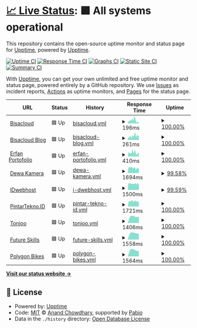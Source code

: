 # [📈 Live Status](https://demo.upptime.js.org): <!--live status--> **🟩 All systems operational**

This repository contains the open-source uptime monitor and status page for [Upptime](https://upptime.js.org), powered by [Upptime](https://github.com/upptime/upptime).

[![Uptime CI](https://github.com/devetop/upptime/workflows/Uptime%20CI/badge.svg)](https://github.com/devetop/upptime/actions?query=workflow%3A%22Uptime+CI%22)
[![Response Time CI](https://github.com/devetop/upptime/workflows/Response%20Time%20CI/badge.svg)](https://github.com/devetop/upptime/actions?query=workflow%3A%22Response+Time+CI%22)
[![Graphs CI](https://github.com/devetop/upptime/workflows/Graphs%20CI/badge.svg)](https://github.com/devetop/upptime/actions?query=workflow%3A%22Graphs+CI%22)
[![Static Site CI](https://github.com/devetop/upptime/workflows/Static%20Site%20CI/badge.svg)](https://github.com/devetop/upptime/actions?query=workflow%3A%22Static+Site+CI%22)
[![Summary CI](https://github.com/devetop/upptime/workflows/Summary%20CI/badge.svg)](https://github.com/devetop/upptime/actions?query=workflow%3A%22Summary+CI%22)

With [Upptime](https://upptime.js.org), you can get your own unlimited and free uptime monitor and status page, powered entirely by a GitHub repository. We use [Issues](https://github.com/upptime/upptime/issues) as incident reports, [Actions](https://github.com/devetop/upptime/actions) as uptime monitors, and [Pages](https://demo.upptime.js.org) for the status page.

<!--start: status pages-->
<!-- This summary is generated by Upptime (https://github.com/upptime/upptime) -->
<!-- Do not edit this manually, your changes will be overwritten -->
<!-- prettier-ignore -->
| URL | Status | History | Response Time | Uptime |
| --- | ------ | ------- | ------------- | ------ |
| <img alt="" src="https://icons.duckduckgo.com/ip3/bisacloud.com.ico" height="13"> [Bisacloud](https://bisacloud.com) | 🟩 Up | [bisacloud.yml](https://github.com/devetop/upptime/commits/HEAD/history/bisacloud.yml) | <details><summary><img alt="Response time graph" src="./graphs/bisacloud/response-time-week.png" height="20"> 196ms</summary><br><a href="https://uptime-bsc.pages.dev/history/bisacloud"><img alt="Response time 189" src="https://img.shields.io/endpoint?url=https%3A%2F%2Fraw.githubusercontent.com%2Fdevetop%2Fupptime%2FHEAD%2Fapi%2Fbisacloud%2Fresponse-time.json"></a><br><a href="https://uptime-bsc.pages.dev/history/bisacloud"><img alt="24-hour response time 98" src="https://img.shields.io/endpoint?url=https%3A%2F%2Fraw.githubusercontent.com%2Fdevetop%2Fupptime%2FHEAD%2Fapi%2Fbisacloud%2Fresponse-time-day.json"></a><br><a href="https://uptime-bsc.pages.dev/history/bisacloud"><img alt="7-day response time 196" src="https://img.shields.io/endpoint?url=https%3A%2F%2Fraw.githubusercontent.com%2Fdevetop%2Fupptime%2FHEAD%2Fapi%2Fbisacloud%2Fresponse-time-week.json"></a><br><a href="https://uptime-bsc.pages.dev/history/bisacloud"><img alt="30-day response time 189" src="https://img.shields.io/endpoint?url=https%3A%2F%2Fraw.githubusercontent.com%2Fdevetop%2Fupptime%2FHEAD%2Fapi%2Fbisacloud%2Fresponse-time-month.json"></a><br><a href="https://uptime-bsc.pages.dev/history/bisacloud"><img alt="1-year response time 189" src="https://img.shields.io/endpoint?url=https%3A%2F%2Fraw.githubusercontent.com%2Fdevetop%2Fupptime%2FHEAD%2Fapi%2Fbisacloud%2Fresponse-time-year.json"></a></details> | <details><summary><a href="https://uptime-bsc.pages.dev/history/bisacloud">100.00%</a></summary><a href="https://uptime-bsc.pages.dev/history/bisacloud"><img alt="All-time uptime 100.00%" src="https://img.shields.io/endpoint?url=https%3A%2F%2Fraw.githubusercontent.com%2Fdevetop%2Fupptime%2FHEAD%2Fapi%2Fbisacloud%2Fuptime.json"></a><br><a href="https://uptime-bsc.pages.dev/history/bisacloud"><img alt="24-hour uptime 100.00%" src="https://img.shields.io/endpoint?url=https%3A%2F%2Fraw.githubusercontent.com%2Fdevetop%2Fupptime%2FHEAD%2Fapi%2Fbisacloud%2Fuptime-day.json"></a><br><a href="https://uptime-bsc.pages.dev/history/bisacloud"><img alt="7-day uptime 100.00%" src="https://img.shields.io/endpoint?url=https%3A%2F%2Fraw.githubusercontent.com%2Fdevetop%2Fupptime%2FHEAD%2Fapi%2Fbisacloud%2Fuptime-week.json"></a><br><a href="https://uptime-bsc.pages.dev/history/bisacloud"><img alt="30-day uptime 100.00%" src="https://img.shields.io/endpoint?url=https%3A%2F%2Fraw.githubusercontent.com%2Fdevetop%2Fupptime%2FHEAD%2Fapi%2Fbisacloud%2Fuptime-month.json"></a><br><a href="https://uptime-bsc.pages.dev/history/bisacloud"><img alt="1-year uptime 100.00%" src="https://img.shields.io/endpoint?url=https%3A%2F%2Fraw.githubusercontent.com%2Fdevetop%2Fupptime%2FHEAD%2Fapi%2Fbisacloud%2Fuptime-year.json"></a></details>
| <img alt="" src="https://icons.duckduckgo.com/ip3/bisacloud.my.id.ico" height="13"> [Bisacloud Blog](https://bisacloud.my.id) | 🟩 Up | [bisacloud-blog.yml](https://github.com/devetop/upptime/commits/HEAD/history/bisacloud-blog.yml) | <details><summary><img alt="Response time graph" src="./graphs/bisacloud-blog/response-time-week.png" height="20"> 261ms</summary><br><a href="https://uptime-bsc.pages.dev/history/bisacloud-blog"><img alt="Response time 249" src="https://img.shields.io/endpoint?url=https%3A%2F%2Fraw.githubusercontent.com%2Fdevetop%2Fupptime%2FHEAD%2Fapi%2Fbisacloud-blog%2Fresponse-time.json"></a><br><a href="https://uptime-bsc.pages.dev/history/bisacloud-blog"><img alt="24-hour response time 259" src="https://img.shields.io/endpoint?url=https%3A%2F%2Fraw.githubusercontent.com%2Fdevetop%2Fupptime%2FHEAD%2Fapi%2Fbisacloud-blog%2Fresponse-time-day.json"></a><br><a href="https://uptime-bsc.pages.dev/history/bisacloud-blog"><img alt="7-day response time 261" src="https://img.shields.io/endpoint?url=https%3A%2F%2Fraw.githubusercontent.com%2Fdevetop%2Fupptime%2FHEAD%2Fapi%2Fbisacloud-blog%2Fresponse-time-week.json"></a><br><a href="https://uptime-bsc.pages.dev/history/bisacloud-blog"><img alt="30-day response time 249" src="https://img.shields.io/endpoint?url=https%3A%2F%2Fraw.githubusercontent.com%2Fdevetop%2Fupptime%2FHEAD%2Fapi%2Fbisacloud-blog%2Fresponse-time-month.json"></a><br><a href="https://uptime-bsc.pages.dev/history/bisacloud-blog"><img alt="1-year response time 249" src="https://img.shields.io/endpoint?url=https%3A%2F%2Fraw.githubusercontent.com%2Fdevetop%2Fupptime%2FHEAD%2Fapi%2Fbisacloud-blog%2Fresponse-time-year.json"></a></details> | <details><summary><a href="https://uptime-bsc.pages.dev/history/bisacloud-blog">100.00%</a></summary><a href="https://uptime-bsc.pages.dev/history/bisacloud-blog"><img alt="All-time uptime 100.00%" src="https://img.shields.io/endpoint?url=https%3A%2F%2Fraw.githubusercontent.com%2Fdevetop%2Fupptime%2FHEAD%2Fapi%2Fbisacloud-blog%2Fuptime.json"></a><br><a href="https://uptime-bsc.pages.dev/history/bisacloud-blog"><img alt="24-hour uptime 100.00%" src="https://img.shields.io/endpoint?url=https%3A%2F%2Fraw.githubusercontent.com%2Fdevetop%2Fupptime%2FHEAD%2Fapi%2Fbisacloud-blog%2Fuptime-day.json"></a><br><a href="https://uptime-bsc.pages.dev/history/bisacloud-blog"><img alt="7-day uptime 100.00%" src="https://img.shields.io/endpoint?url=https%3A%2F%2Fraw.githubusercontent.com%2Fdevetop%2Fupptime%2FHEAD%2Fapi%2Fbisacloud-blog%2Fuptime-week.json"></a><br><a href="https://uptime-bsc.pages.dev/history/bisacloud-blog"><img alt="30-day uptime 100.00%" src="https://img.shields.io/endpoint?url=https%3A%2F%2Fraw.githubusercontent.com%2Fdevetop%2Fupptime%2FHEAD%2Fapi%2Fbisacloud-blog%2Fuptime-month.json"></a><br><a href="https://uptime-bsc.pages.dev/history/bisacloud-blog"><img alt="1-year uptime 100.00%" src="https://img.shields.io/endpoint?url=https%3A%2F%2Fraw.githubusercontent.com%2Fdevetop%2Fupptime%2FHEAD%2Fapi%2Fbisacloud-blog%2Fuptime-year.json"></a></details>
| <img alt="" src="https://icons.duckduckgo.com/ip3/rfan.my.id.ico" height="13"> [Erfan Portofolio](https://rfan.my.id) | 🟩 Up | [erfan-portofolio.yml](https://github.com/devetop/upptime/commits/HEAD/history/erfan-portofolio.yml) | <details><summary><img alt="Response time graph" src="./graphs/erfan-portofolio/response-time-week.png" height="20"> 410ms</summary><br><a href="https://uptime-bsc.pages.dev/history/erfan-portofolio"><img alt="Response time 375" src="https://img.shields.io/endpoint?url=https%3A%2F%2Fraw.githubusercontent.com%2Fdevetop%2Fupptime%2FHEAD%2Fapi%2Ferfan-portofolio%2Fresponse-time.json"></a><br><a href="https://uptime-bsc.pages.dev/history/erfan-portofolio"><img alt="24-hour response time 424" src="https://img.shields.io/endpoint?url=https%3A%2F%2Fraw.githubusercontent.com%2Fdevetop%2Fupptime%2FHEAD%2Fapi%2Ferfan-portofolio%2Fresponse-time-day.json"></a><br><a href="https://uptime-bsc.pages.dev/history/erfan-portofolio"><img alt="7-day response time 410" src="https://img.shields.io/endpoint?url=https%3A%2F%2Fraw.githubusercontent.com%2Fdevetop%2Fupptime%2FHEAD%2Fapi%2Ferfan-portofolio%2Fresponse-time-week.json"></a><br><a href="https://uptime-bsc.pages.dev/history/erfan-portofolio"><img alt="30-day response time 375" src="https://img.shields.io/endpoint?url=https%3A%2F%2Fraw.githubusercontent.com%2Fdevetop%2Fupptime%2FHEAD%2Fapi%2Ferfan-portofolio%2Fresponse-time-month.json"></a><br><a href="https://uptime-bsc.pages.dev/history/erfan-portofolio"><img alt="1-year response time 375" src="https://img.shields.io/endpoint?url=https%3A%2F%2Fraw.githubusercontent.com%2Fdevetop%2Fupptime%2FHEAD%2Fapi%2Ferfan-portofolio%2Fresponse-time-year.json"></a></details> | <details><summary><a href="https://uptime-bsc.pages.dev/history/erfan-portofolio">100.00%</a></summary><a href="https://uptime-bsc.pages.dev/history/erfan-portofolio"><img alt="All-time uptime 100.00%" src="https://img.shields.io/endpoint?url=https%3A%2F%2Fraw.githubusercontent.com%2Fdevetop%2Fupptime%2FHEAD%2Fapi%2Ferfan-portofolio%2Fuptime.json"></a><br><a href="https://uptime-bsc.pages.dev/history/erfan-portofolio"><img alt="24-hour uptime 100.00%" src="https://img.shields.io/endpoint?url=https%3A%2F%2Fraw.githubusercontent.com%2Fdevetop%2Fupptime%2FHEAD%2Fapi%2Ferfan-portofolio%2Fuptime-day.json"></a><br><a href="https://uptime-bsc.pages.dev/history/erfan-portofolio"><img alt="7-day uptime 100.00%" src="https://img.shields.io/endpoint?url=https%3A%2F%2Fraw.githubusercontent.com%2Fdevetop%2Fupptime%2FHEAD%2Fapi%2Ferfan-portofolio%2Fuptime-week.json"></a><br><a href="https://uptime-bsc.pages.dev/history/erfan-portofolio"><img alt="30-day uptime 100.00%" src="https://img.shields.io/endpoint?url=https%3A%2F%2Fraw.githubusercontent.com%2Fdevetop%2Fupptime%2FHEAD%2Fapi%2Ferfan-portofolio%2Fuptime-month.json"></a><br><a href="https://uptime-bsc.pages.dev/history/erfan-portofolio"><img alt="1-year uptime 100.00%" src="https://img.shields.io/endpoint?url=https%3A%2F%2Fraw.githubusercontent.com%2Fdevetop%2Fupptime%2FHEAD%2Fapi%2Ferfan-portofolio%2Fuptime-year.json"></a></details>
| <img alt="" src="https://icons.duckduckgo.com/ip3/dewakamera.com.ico" height="13"> [Dewa Kamera](https://dewakamera.com) | 🟩 Up | [dewa-kamera.yml](https://github.com/devetop/upptime/commits/HEAD/history/dewa-kamera.yml) | <details><summary><img alt="Response time graph" src="./graphs/dewa-kamera/response-time-week.png" height="20"> 1694ms</summary><br><a href="https://uptime-bsc.pages.dev/history/dewa-kamera"><img alt="Response time 1702" src="https://img.shields.io/endpoint?url=https%3A%2F%2Fraw.githubusercontent.com%2Fdevetop%2Fupptime%2FHEAD%2Fapi%2Fdewa-kamera%2Fresponse-time.json"></a><br><a href="https://uptime-bsc.pages.dev/history/dewa-kamera"><img alt="24-hour response time 1601" src="https://img.shields.io/endpoint?url=https%3A%2F%2Fraw.githubusercontent.com%2Fdevetop%2Fupptime%2FHEAD%2Fapi%2Fdewa-kamera%2Fresponse-time-day.json"></a><br><a href="https://uptime-bsc.pages.dev/history/dewa-kamera"><img alt="7-day response time 1694" src="https://img.shields.io/endpoint?url=https%3A%2F%2Fraw.githubusercontent.com%2Fdevetop%2Fupptime%2FHEAD%2Fapi%2Fdewa-kamera%2Fresponse-time-week.json"></a><br><a href="https://uptime-bsc.pages.dev/history/dewa-kamera"><img alt="30-day response time 1702" src="https://img.shields.io/endpoint?url=https%3A%2F%2Fraw.githubusercontent.com%2Fdevetop%2Fupptime%2FHEAD%2Fapi%2Fdewa-kamera%2Fresponse-time-month.json"></a><br><a href="https://uptime-bsc.pages.dev/history/dewa-kamera"><img alt="1-year response time 1702" src="https://img.shields.io/endpoint?url=https%3A%2F%2Fraw.githubusercontent.com%2Fdevetop%2Fupptime%2FHEAD%2Fapi%2Fdewa-kamera%2Fresponse-time-year.json"></a></details> | <details><summary><a href="https://uptime-bsc.pages.dev/history/dewa-kamera">99.58%</a></summary><a href="https://uptime-bsc.pages.dev/history/dewa-kamera"><img alt="All-time uptime 99.58%" src="https://img.shields.io/endpoint?url=https%3A%2F%2Fraw.githubusercontent.com%2Fdevetop%2Fupptime%2FHEAD%2Fapi%2Fdewa-kamera%2Fuptime.json"></a><br><a href="https://uptime-bsc.pages.dev/history/dewa-kamera"><img alt="24-hour uptime 98.63%" src="https://img.shields.io/endpoint?url=https%3A%2F%2Fraw.githubusercontent.com%2Fdevetop%2Fupptime%2FHEAD%2Fapi%2Fdewa-kamera%2Fuptime-day.json"></a><br><a href="https://uptime-bsc.pages.dev/history/dewa-kamera"><img alt="7-day uptime 99.58%" src="https://img.shields.io/endpoint?url=https%3A%2F%2Fraw.githubusercontent.com%2Fdevetop%2Fupptime%2FHEAD%2Fapi%2Fdewa-kamera%2Fuptime-week.json"></a><br><a href="https://uptime-bsc.pages.dev/history/dewa-kamera"><img alt="30-day uptime 99.58%" src="https://img.shields.io/endpoint?url=https%3A%2F%2Fraw.githubusercontent.com%2Fdevetop%2Fupptime%2FHEAD%2Fapi%2Fdewa-kamera%2Fuptime-month.json"></a><br><a href="https://uptime-bsc.pages.dev/history/dewa-kamera"><img alt="1-year uptime 99.58%" src="https://img.shields.io/endpoint?url=https%3A%2F%2Fraw.githubusercontent.com%2Fdevetop%2Fupptime%2FHEAD%2Fapi%2Fdewa-kamera%2Fuptime-year.json"></a></details>
| <img alt="" src="https://icons.duckduckgo.com/ip3/idwebhost.com.ico" height="13"> [IDwebhost](https://idwebhost.com) | 🟩 Up | [i-dwebhost.yml](https://github.com/devetop/upptime/commits/HEAD/history/i-dwebhost.yml) | <details><summary><img alt="Response time graph" src="./graphs/i-dwebhost/response-time-week.png" height="20"> 1500ms</summary><br><a href="https://uptime-bsc.pages.dev/history/i-dwebhost"><img alt="Response time 1504" src="https://img.shields.io/endpoint?url=https%3A%2F%2Fraw.githubusercontent.com%2Fdevetop%2Fupptime%2FHEAD%2Fapi%2Fi-dwebhost%2Fresponse-time.json"></a><br><a href="https://uptime-bsc.pages.dev/history/i-dwebhost"><img alt="24-hour response time 1485" src="https://img.shields.io/endpoint?url=https%3A%2F%2Fraw.githubusercontent.com%2Fdevetop%2Fupptime%2FHEAD%2Fapi%2Fi-dwebhost%2Fresponse-time-day.json"></a><br><a href="https://uptime-bsc.pages.dev/history/i-dwebhost"><img alt="7-day response time 1500" src="https://img.shields.io/endpoint?url=https%3A%2F%2Fraw.githubusercontent.com%2Fdevetop%2Fupptime%2FHEAD%2Fapi%2Fi-dwebhost%2Fresponse-time-week.json"></a><br><a href="https://uptime-bsc.pages.dev/history/i-dwebhost"><img alt="30-day response time 1504" src="https://img.shields.io/endpoint?url=https%3A%2F%2Fraw.githubusercontent.com%2Fdevetop%2Fupptime%2FHEAD%2Fapi%2Fi-dwebhost%2Fresponse-time-month.json"></a><br><a href="https://uptime-bsc.pages.dev/history/i-dwebhost"><img alt="1-year response time 1504" src="https://img.shields.io/endpoint?url=https%3A%2F%2Fraw.githubusercontent.com%2Fdevetop%2Fupptime%2FHEAD%2Fapi%2Fi-dwebhost%2Fresponse-time-year.json"></a></details> | <details><summary><a href="https://uptime-bsc.pages.dev/history/i-dwebhost">99.59%</a></summary><a href="https://uptime-bsc.pages.dev/history/i-dwebhost"><img alt="All-time uptime 99.71%" src="https://img.shields.io/endpoint?url=https%3A%2F%2Fraw.githubusercontent.com%2Fdevetop%2Fupptime%2FHEAD%2Fapi%2Fi-dwebhost%2Fuptime.json"></a><br><a href="https://uptime-bsc.pages.dev/history/i-dwebhost"><img alt="24-hour uptime 97.14%" src="https://img.shields.io/endpoint?url=https%3A%2F%2Fraw.githubusercontent.com%2Fdevetop%2Fupptime%2FHEAD%2Fapi%2Fi-dwebhost%2Fuptime-day.json"></a><br><a href="https://uptime-bsc.pages.dev/history/i-dwebhost"><img alt="7-day uptime 99.59%" src="https://img.shields.io/endpoint?url=https%3A%2F%2Fraw.githubusercontent.com%2Fdevetop%2Fupptime%2FHEAD%2Fapi%2Fi-dwebhost%2Fuptime-week.json"></a><br><a href="https://uptime-bsc.pages.dev/history/i-dwebhost"><img alt="30-day uptime 99.71%" src="https://img.shields.io/endpoint?url=https%3A%2F%2Fraw.githubusercontent.com%2Fdevetop%2Fupptime%2FHEAD%2Fapi%2Fi-dwebhost%2Fuptime-month.json"></a><br><a href="https://uptime-bsc.pages.dev/history/i-dwebhost"><img alt="1-year uptime 99.71%" src="https://img.shields.io/endpoint?url=https%3A%2F%2Fraw.githubusercontent.com%2Fdevetop%2Fupptime%2FHEAD%2Fapi%2Fi-dwebhost%2Fuptime-year.json"></a></details>
| <img alt="" src="https://icons.duckduckgo.com/ip3/pintartekno.id.ico" height="13"> [PintarTekno.ID](https://pintartekno.id) | 🟩 Up | [pintar-tekno-id.yml](https://github.com/devetop/upptime/commits/HEAD/history/pintar-tekno-id.yml) | <details><summary><img alt="Response time graph" src="./graphs/pintar-tekno-id/response-time-week.png" height="20"> 1721ms</summary><br><a href="https://uptime-bsc.pages.dev/history/pintar-tekno-id"><img alt="Response time 1721" src="https://img.shields.io/endpoint?url=https%3A%2F%2Fraw.githubusercontent.com%2Fdevetop%2Fupptime%2FHEAD%2Fapi%2Fpintar-tekno-id%2Fresponse-time.json"></a><br><a href="https://uptime-bsc.pages.dev/history/pintar-tekno-id"><img alt="24-hour response time 1275" src="https://img.shields.io/endpoint?url=https%3A%2F%2Fraw.githubusercontent.com%2Fdevetop%2Fupptime%2FHEAD%2Fapi%2Fpintar-tekno-id%2Fresponse-time-day.json"></a><br><a href="https://uptime-bsc.pages.dev/history/pintar-tekno-id"><img alt="7-day response time 1721" src="https://img.shields.io/endpoint?url=https%3A%2F%2Fraw.githubusercontent.com%2Fdevetop%2Fupptime%2FHEAD%2Fapi%2Fpintar-tekno-id%2Fresponse-time-week.json"></a><br><a href="https://uptime-bsc.pages.dev/history/pintar-tekno-id"><img alt="30-day response time 1721" src="https://img.shields.io/endpoint?url=https%3A%2F%2Fraw.githubusercontent.com%2Fdevetop%2Fupptime%2FHEAD%2Fapi%2Fpintar-tekno-id%2Fresponse-time-month.json"></a><br><a href="https://uptime-bsc.pages.dev/history/pintar-tekno-id"><img alt="1-year response time 1721" src="https://img.shields.io/endpoint?url=https%3A%2F%2Fraw.githubusercontent.com%2Fdevetop%2Fupptime%2FHEAD%2Fapi%2Fpintar-tekno-id%2Fresponse-time-year.json"></a></details> | <details><summary><a href="https://uptime-bsc.pages.dev/history/pintar-tekno-id">100.00%</a></summary><a href="https://uptime-bsc.pages.dev/history/pintar-tekno-id"><img alt="All-time uptime 100.00%" src="https://img.shields.io/endpoint?url=https%3A%2F%2Fraw.githubusercontent.com%2Fdevetop%2Fupptime%2FHEAD%2Fapi%2Fpintar-tekno-id%2Fuptime.json"></a><br><a href="https://uptime-bsc.pages.dev/history/pintar-tekno-id"><img alt="24-hour uptime 100.00%" src="https://img.shields.io/endpoint?url=https%3A%2F%2Fraw.githubusercontent.com%2Fdevetop%2Fupptime%2FHEAD%2Fapi%2Fpintar-tekno-id%2Fuptime-day.json"></a><br><a href="https://uptime-bsc.pages.dev/history/pintar-tekno-id"><img alt="7-day uptime 100.00%" src="https://img.shields.io/endpoint?url=https%3A%2F%2Fraw.githubusercontent.com%2Fdevetop%2Fupptime%2FHEAD%2Fapi%2Fpintar-tekno-id%2Fuptime-week.json"></a><br><a href="https://uptime-bsc.pages.dev/history/pintar-tekno-id"><img alt="30-day uptime 100.00%" src="https://img.shields.io/endpoint?url=https%3A%2F%2Fraw.githubusercontent.com%2Fdevetop%2Fupptime%2FHEAD%2Fapi%2Fpintar-tekno-id%2Fuptime-month.json"></a><br><a href="https://uptime-bsc.pages.dev/history/pintar-tekno-id"><img alt="1-year uptime 100.00%" src="https://img.shields.io/endpoint?url=https%3A%2F%2Fraw.githubusercontent.com%2Fdevetop%2Fupptime%2FHEAD%2Fapi%2Fpintar-tekno-id%2Fuptime-year.json"></a></details>
| <img alt="" src="https://icons.duckduckgo.com/ip3/tonjoo.com.ico" height="13"> [Tonjoo](https://tonjoo.com) | 🟩 Up | [tonjoo.yml](https://github.com/devetop/upptime/commits/HEAD/history/tonjoo.yml) | <details><summary><img alt="Response time graph" src="./graphs/tonjoo/response-time-week.png" height="20"> 1406ms</summary><br><a href="https://uptime-bsc.pages.dev/history/tonjoo"><img alt="Response time 1406" src="https://img.shields.io/endpoint?url=https%3A%2F%2Fraw.githubusercontent.com%2Fdevetop%2Fupptime%2FHEAD%2Fapi%2Ftonjoo%2Fresponse-time.json"></a><br><a href="https://uptime-bsc.pages.dev/history/tonjoo"><img alt="24-hour response time 1318" src="https://img.shields.io/endpoint?url=https%3A%2F%2Fraw.githubusercontent.com%2Fdevetop%2Fupptime%2FHEAD%2Fapi%2Ftonjoo%2Fresponse-time-day.json"></a><br><a href="https://uptime-bsc.pages.dev/history/tonjoo"><img alt="7-day response time 1406" src="https://img.shields.io/endpoint?url=https%3A%2F%2Fraw.githubusercontent.com%2Fdevetop%2Fupptime%2FHEAD%2Fapi%2Ftonjoo%2Fresponse-time-week.json"></a><br><a href="https://uptime-bsc.pages.dev/history/tonjoo"><img alt="30-day response time 1406" src="https://img.shields.io/endpoint?url=https%3A%2F%2Fraw.githubusercontent.com%2Fdevetop%2Fupptime%2FHEAD%2Fapi%2Ftonjoo%2Fresponse-time-month.json"></a><br><a href="https://uptime-bsc.pages.dev/history/tonjoo"><img alt="1-year response time 1406" src="https://img.shields.io/endpoint?url=https%3A%2F%2Fraw.githubusercontent.com%2Fdevetop%2Fupptime%2FHEAD%2Fapi%2Ftonjoo%2Fresponse-time-year.json"></a></details> | <details><summary><a href="https://uptime-bsc.pages.dev/history/tonjoo">100.00%</a></summary><a href="https://uptime-bsc.pages.dev/history/tonjoo"><img alt="All-time uptime 100.00%" src="https://img.shields.io/endpoint?url=https%3A%2F%2Fraw.githubusercontent.com%2Fdevetop%2Fupptime%2FHEAD%2Fapi%2Ftonjoo%2Fuptime.json"></a><br><a href="https://uptime-bsc.pages.dev/history/tonjoo"><img alt="24-hour uptime 100.00%" src="https://img.shields.io/endpoint?url=https%3A%2F%2Fraw.githubusercontent.com%2Fdevetop%2Fupptime%2FHEAD%2Fapi%2Ftonjoo%2Fuptime-day.json"></a><br><a href="https://uptime-bsc.pages.dev/history/tonjoo"><img alt="7-day uptime 100.00%" src="https://img.shields.io/endpoint?url=https%3A%2F%2Fraw.githubusercontent.com%2Fdevetop%2Fupptime%2FHEAD%2Fapi%2Ftonjoo%2Fuptime-week.json"></a><br><a href="https://uptime-bsc.pages.dev/history/tonjoo"><img alt="30-day uptime 100.00%" src="https://img.shields.io/endpoint?url=https%3A%2F%2Fraw.githubusercontent.com%2Fdevetop%2Fupptime%2FHEAD%2Fapi%2Ftonjoo%2Fuptime-month.json"></a><br><a href="https://uptime-bsc.pages.dev/history/tonjoo"><img alt="1-year uptime 100.00%" src="https://img.shields.io/endpoint?url=https%3A%2F%2Fraw.githubusercontent.com%2Fdevetop%2Fupptime%2FHEAD%2Fapi%2Ftonjoo%2Fuptime-year.json"></a></details>
| <img alt="" src="https://icons.duckduckgo.com/ip3/futureskills.id.ico" height="13"> [Future Skills](https://futureskills.id) | 🟩 Up | [future-skills.yml](https://github.com/devetop/upptime/commits/HEAD/history/future-skills.yml) | <details><summary><img alt="Response time graph" src="./graphs/future-skills/response-time-week.png" height="20"> 1558ms</summary><br><a href="https://uptime-bsc.pages.dev/history/future-skills"><img alt="Response time 1558" src="https://img.shields.io/endpoint?url=https%3A%2F%2Fraw.githubusercontent.com%2Fdevetop%2Fupptime%2FHEAD%2Fapi%2Ffuture-skills%2Fresponse-time.json"></a><br><a href="https://uptime-bsc.pages.dev/history/future-skills"><img alt="24-hour response time 1385" src="https://img.shields.io/endpoint?url=https%3A%2F%2Fraw.githubusercontent.com%2Fdevetop%2Fupptime%2FHEAD%2Fapi%2Ffuture-skills%2Fresponse-time-day.json"></a><br><a href="https://uptime-bsc.pages.dev/history/future-skills"><img alt="7-day response time 1558" src="https://img.shields.io/endpoint?url=https%3A%2F%2Fraw.githubusercontent.com%2Fdevetop%2Fupptime%2FHEAD%2Fapi%2Ffuture-skills%2Fresponse-time-week.json"></a><br><a href="https://uptime-bsc.pages.dev/history/future-skills"><img alt="30-day response time 1558" src="https://img.shields.io/endpoint?url=https%3A%2F%2Fraw.githubusercontent.com%2Fdevetop%2Fupptime%2FHEAD%2Fapi%2Ffuture-skills%2Fresponse-time-month.json"></a><br><a href="https://uptime-bsc.pages.dev/history/future-skills"><img alt="1-year response time 1558" src="https://img.shields.io/endpoint?url=https%3A%2F%2Fraw.githubusercontent.com%2Fdevetop%2Fupptime%2FHEAD%2Fapi%2Ffuture-skills%2Fresponse-time-year.json"></a></details> | <details><summary><a href="https://uptime-bsc.pages.dev/history/future-skills">100.00%</a></summary><a href="https://uptime-bsc.pages.dev/history/future-skills"><img alt="All-time uptime 100.00%" src="https://img.shields.io/endpoint?url=https%3A%2F%2Fraw.githubusercontent.com%2Fdevetop%2Fupptime%2FHEAD%2Fapi%2Ffuture-skills%2Fuptime.json"></a><br><a href="https://uptime-bsc.pages.dev/history/future-skills"><img alt="24-hour uptime 100.00%" src="https://img.shields.io/endpoint?url=https%3A%2F%2Fraw.githubusercontent.com%2Fdevetop%2Fupptime%2FHEAD%2Fapi%2Ffuture-skills%2Fuptime-day.json"></a><br><a href="https://uptime-bsc.pages.dev/history/future-skills"><img alt="7-day uptime 100.00%" src="https://img.shields.io/endpoint?url=https%3A%2F%2Fraw.githubusercontent.com%2Fdevetop%2Fupptime%2FHEAD%2Fapi%2Ffuture-skills%2Fuptime-week.json"></a><br><a href="https://uptime-bsc.pages.dev/history/future-skills"><img alt="30-day uptime 100.00%" src="https://img.shields.io/endpoint?url=https%3A%2F%2Fraw.githubusercontent.com%2Fdevetop%2Fupptime%2FHEAD%2Fapi%2Ffuture-skills%2Fuptime-month.json"></a><br><a href="https://uptime-bsc.pages.dev/history/future-skills"><img alt="1-year uptime 100.00%" src="https://img.shields.io/endpoint?url=https%3A%2F%2Fraw.githubusercontent.com%2Fdevetop%2Fupptime%2FHEAD%2Fapi%2Ffuture-skills%2Fuptime-year.json"></a></details>
| <img alt="" src="https://icons.duckduckgo.com/ip3/www.polygonbikes.com.ico" height="13"> [Polygon Bikes](https://www.polygonbikes.com) | 🟩 Up | [polygon-bikes.yml](https://github.com/devetop/upptime/commits/HEAD/history/polygon-bikes.yml) | <details><summary><img alt="Response time graph" src="./graphs/polygon-bikes/response-time-week.png" height="20"> 1564ms</summary><br><a href="https://uptime-bsc.pages.dev/history/polygon-bikes"><img alt="Response time 1564" src="https://img.shields.io/endpoint?url=https%3A%2F%2Fraw.githubusercontent.com%2Fdevetop%2Fupptime%2FHEAD%2Fapi%2Fpolygon-bikes%2Fresponse-time.json"></a><br><a href="https://uptime-bsc.pages.dev/history/polygon-bikes"><img alt="24-hour response time 1301" src="https://img.shields.io/endpoint?url=https%3A%2F%2Fraw.githubusercontent.com%2Fdevetop%2Fupptime%2FHEAD%2Fapi%2Fpolygon-bikes%2Fresponse-time-day.json"></a><br><a href="https://uptime-bsc.pages.dev/history/polygon-bikes"><img alt="7-day response time 1564" src="https://img.shields.io/endpoint?url=https%3A%2F%2Fraw.githubusercontent.com%2Fdevetop%2Fupptime%2FHEAD%2Fapi%2Fpolygon-bikes%2Fresponse-time-week.json"></a><br><a href="https://uptime-bsc.pages.dev/history/polygon-bikes"><img alt="30-day response time 1564" src="https://img.shields.io/endpoint?url=https%3A%2F%2Fraw.githubusercontent.com%2Fdevetop%2Fupptime%2FHEAD%2Fapi%2Fpolygon-bikes%2Fresponse-time-month.json"></a><br><a href="https://uptime-bsc.pages.dev/history/polygon-bikes"><img alt="1-year response time 1564" src="https://img.shields.io/endpoint?url=https%3A%2F%2Fraw.githubusercontent.com%2Fdevetop%2Fupptime%2FHEAD%2Fapi%2Fpolygon-bikes%2Fresponse-time-year.json"></a></details> | <details><summary><a href="https://uptime-bsc.pages.dev/history/polygon-bikes">100.00%</a></summary><a href="https://uptime-bsc.pages.dev/history/polygon-bikes"><img alt="All-time uptime 100.00%" src="https://img.shields.io/endpoint?url=https%3A%2F%2Fraw.githubusercontent.com%2Fdevetop%2Fupptime%2FHEAD%2Fapi%2Fpolygon-bikes%2Fuptime.json"></a><br><a href="https://uptime-bsc.pages.dev/history/polygon-bikes"><img alt="24-hour uptime 100.00%" src="https://img.shields.io/endpoint?url=https%3A%2F%2Fraw.githubusercontent.com%2Fdevetop%2Fupptime%2FHEAD%2Fapi%2Fpolygon-bikes%2Fuptime-day.json"></a><br><a href="https://uptime-bsc.pages.dev/history/polygon-bikes"><img alt="7-day uptime 100.00%" src="https://img.shields.io/endpoint?url=https%3A%2F%2Fraw.githubusercontent.com%2Fdevetop%2Fupptime%2FHEAD%2Fapi%2Fpolygon-bikes%2Fuptime-week.json"></a><br><a href="https://uptime-bsc.pages.dev/history/polygon-bikes"><img alt="30-day uptime 100.00%" src="https://img.shields.io/endpoint?url=https%3A%2F%2Fraw.githubusercontent.com%2Fdevetop%2Fupptime%2FHEAD%2Fapi%2Fpolygon-bikes%2Fuptime-month.json"></a><br><a href="https://uptime-bsc.pages.dev/history/polygon-bikes"><img alt="1-year uptime 100.00%" src="https://img.shields.io/endpoint?url=https%3A%2F%2Fraw.githubusercontent.com%2Fdevetop%2Fupptime%2FHEAD%2Fapi%2Fpolygon-bikes%2Fuptime-year.json"></a></details>

<!--end: status pages-->

[**Visit our status website →**](https://demo.upptime.js.org)

## 📄 License

- Powered by: [Upptime](https://github.com/upptime/upptime)
- Code: [MIT](./LICENSE) © [Anand Chowdhary](https://anandchowdhary.com), supported by [Pabio](https://pabio.com)
- Data in the `./history` directory: [Open Database License](https://opendatacommons.org/licenses/odbl/1-0/)
